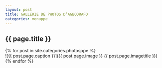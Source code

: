 ```yaml
---
layout: post
title: GALLERIE DE PHOTOS D’AGBODRAFO
categories: menuppe
---
```


## {{ page.title }}

<div id="sliderFrame" markdown="1">
<div id="slider" markdown="1">
{% for post in site.categories.photosppe %}
 <div class="figure" markdown="1">
  ![{{ post.page.caption }}]({{ post.page.image }} {{ post.page.imagetitle }})
 </div>
{% endfor %}
</div>
</div>